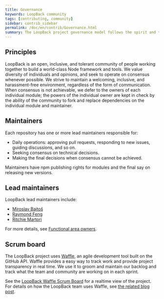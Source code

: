```yaml
---
title: Governance
keywords: LoopBack community
tags: [contributing, community]
sidebar: contrib_sidebar
permalink: /doc/en/contrib/Governance.html
summary: The LoopBack project governance model follows the spirit and tradition of open source by embracing consensus, forking, and individual ownership.
---
```


## Principles

LoopBack is an open, inclusive, and tolerant community of people working together to build a world-class Node framework and tools. We value diversity of individuals and opinions, and seek to operate on consensus whenever possible. We strive to maintain a welcoming, inclusive, and harassment-free environment, regardless of the form of communication. When consensus is not achievable, we defer to the owners of each individual module; the powers of the individual owner are kept in check by the ability of the community to fork and replace dependencies on the individual module and maintainer.

## Maintainers

Each repository has one or more lead maintainers responsible for:

*   Daily operations: approving pull requests, responding to new issues, guiding discussions, and so on.
*   Seeking consensus on technical decisions.
*   Making the final decisions when consensus cannot be achieved.

Maintainers have npm publishing rights for modules and the final say on releasing new versions.

## Lead maintainers

LoopBack lead maintainers include:

*   [Miroslav Bajtoš](https://github.com/bajtos)
*   [Raymond Feng](https://github.com/raymondfeng)
*   [Ritchie Martori](https://github.com/ritch)

For more details, see [Functional area owners](functional-area-owners.html).

## Scrum board

The LoopBack project uses [Waffle](https://waffle.io/), an agile development tool built on the GitHub API. Waffle provides a easy way to track work and provide project transparency in real time. We use it to groom and maintain our backlog and track what the team and community are working on in each sprint.

See the [LoopBack Waffle Scrum Board](https://waffle.io/strongloop/loopback) for a realtime view of the project. For details on how the LoopBack team uses Waffle, see [the related blog post](https://strongloop.com/strongblog/an-update-on-the-loopback-roadmap-and-backlog/).
